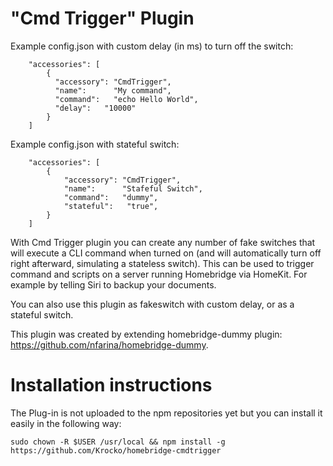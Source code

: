 
# "Cmd Trigger" Plugin

Example config.json with custom delay (in ms) to turn off the switch:

```
    "accessories": [
        {
          "accessory": "CmdTrigger",
          "name":      "My command",
          "command":   "echo Hello World",
          "delay":   "10000"
        }   
    ]

```

Example config.json with stateful switch:

```
    "accessories": [
	    {
	        "accessory": "CmdTrigger",
	        "name":      "Stafeful Switch",
	        "command":   "dummy",
	        "stateful":   "true",
	    }
    ]
```

With Cmd Trigger plugin you can create any number of fake switches that will execute a CLI command when turned on (and will automatically turn off right afterward, simulating a stateless switch). This can be used to trigger command and scripts on a server running Homebridge via HomeKit. For example by telling Siri to backup your documents.

You can also use this plugin as fakeswitch with custom delay, or as a stateful switch.

This plugin was created by extending homebridge-dummy plugin: https://github.com/nfarina/homebridge-dummy.

# Installation instructions
The Plug-in is not uploaded to the npm repositories yet but you can install it easily in the following way:  
```
sudo chown -R $USER /usr/local && npm install -g https://github.com/Krocko/homebridge-cmdtrigger
```




